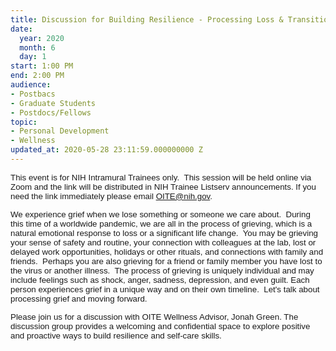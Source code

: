 ```yaml
---
title: Discussion for Building Resilience - Processing Loss & Transition
date:
  year: 2020
  month: 6
  day: 1
start: 1:00 PM
end: 2:00 PM
audience:
- Postbacs
- Graduate Students
- Postdocs/Fellows
topic:
- Personal Development
- Wellness
updated_at: 2020-05-28 23:11:59.000000000 Z
---
```

<span style="font-family: arial, helvetica, sans-serif; font-size:
10pt;">This event is for NIH Intramural Trainees only.  This session
will be held online via Zoom and the link will be distributed in NIH
Trainee Listserv announcements. If you need the link immediately please
email OITE@nih.gov. </span>

<span style="font-family: arial, helvetica, sans-serif; font-size:
10pt;">We experience grief when we lose something or someone we care
about.  During this time of a worldwide pandemic, we are all in the
process of grieving, which is a natural emotional response to loss or a
significant life change.  You may be grieving your sense of safety and
routine, your connection with colleagues at the lab, lost or delayed
work opportunities, holidays or other rituals, and connections with
family and friends.  Perhaps you are also grieving for a friend or
family member you have lost to the virus or another illness.  The
process of grieving is uniquely individual and may include feelings such
as shock, anger, sadness, depression, and even guilt. Each person
experiences grief in a unique way and on their own timeline.  Let\'s
talk about processing grief and moving forward. </span>

<span style="font-family: arial, helvetica, sans-serif; font-size:
10pt;">Please join us for a discussion with OITE Wellness Advisor, Jonah
Green. The discussion group provides a welcoming and confidential space
to explore positive and proactive ways to build resilience and self-care
skills.</span>
